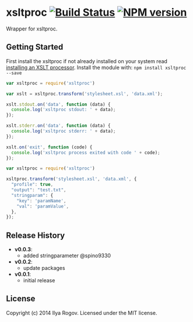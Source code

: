 # xsltproc [![Build Status](https://secure.travis-ci.org/ilyar/xsltproc.png?branch=master)](http://travis-ci.org/ilyar/xsltproc) [![NPM version](https://badge.fury.io/js/xsltproc.png)](http://badge.fury.io/js/xsltproc)

Wrapper for xsltproc.

## Getting Started

First install the xsltproc if not already installed on your system read [installing an XSLT processor](http://www.sagehill.net/docbookxsl/InstallingAProcessor.html).
Install the module with: `npm install xsltproc --save`

```javascript
var xsltproc = require('xsltproc')

var xslt = xsltproc.transform('stylesheet.xsl', 'data.xml');

xslt.stdout.on('data', function (data) {
  console.log('xsltproc stdout: ' + data);
});

xslt.stderr.on('data', function (data) {
  console.log('xsltproc stderr: ' + data);
});

xslt.on('exit', function (code) {
  console.log('xsltproc process exited with code ' + code);
});
```

```javascript
var xsltproc = require('xsltproc')

xsltproc.transform('stylesheet.xsl', 'data.xml', {
  "profile": true,
  "output": "test.txt",
  "stringparam": {
    "key": 'paramName',
    "val": 'paramValue',
  },
});
```

## Release History
- **v0.0.3**:
    - added stringparameter @spino9330
- **v0.0.2**:
    - update packages
- **v0.0.1**:
    - initial release
    
## License
Copyright (c) 2014 Ilya Rogov. Licensed under the MIT license.
